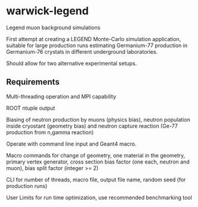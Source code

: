 # warwick-legend
Legend muon background simulations

First attempt at creating a LEGEND Monte-Carlo simulation application, 
suitable for large production runs estimating Germanium-77 production in 
Germanium-76 crystals in different underground laboratories.

Should allow for two alternative experimental setups.

## Requirements

Multi-threading operation and MPI capability

ROOT ntuple output

Biasing of neutron production by muons (physics bias), 
neutron population inside cryostant (geometry bias) and 
neutron capture reaction (Ge-77 production from n,gamma reaction)

Operate with command line input and Geant4 macro.

Macro commands for change of geometry, one material in the geometry, 
primary vertex generator, cross section bias factor (one each, neutron and muon), 
bias split factor (integer >= 2)

CLI for number of threads, macro file, output file name, random seed (for production runs)

User Limits for run time optimization, use recommended benchmarking tool


